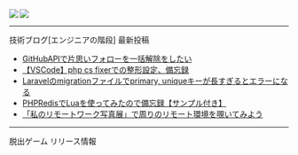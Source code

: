<a href="https://github.com/anuraghazra/github-readme-stats">
  <img align="left" src="https://github-readme-stats.vercel.app/api?username=k-takeuchi220&count_private=true&show_icons=true&theme=prussian" />
</a>
<a href="https://github.com/anuraghazra/github-readme-stats">
  <img align="" src="https://github-readme-stats.vercel.app/api/top-langs/?username=k-takeuchi220&theme=prussian" />
</a>
  
---

技術ブログ[エンジニアの階段] 最新投稿
<!-- ENGINEER:START -->
- [GitHubAPIで片思いフォローを一括解除をしたい](https://took.jp/githubapi-unrequited/)
- [【VSCode】php cs fixerでの整形設定、備忘録](https://took.jp/vscode-php-cs-fixer/)
- [Laravelのmigrationファイルでprimary, uniqueキーが長すぎるとエラーになる](https://took.jp/laravel-primary-unique-too-long/)
- [PHPRedisでLuaを使ってみたので備忘録【サンプル付き】](https://took.jp/redis-lua-php/)
- [「私のリモートワーク写真展」で周りのリモート環境を覗いてみよう](https://took.jp/remote-work/)
<!-- ENGINEER:END -->

---

脱出ゲーム リリース情報
<!-- NAZOCUBE:START -->
<!-- NAZOCUBE:END -->
